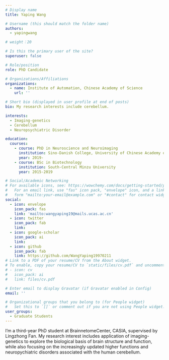 ```yaml
---
# Display name
title: Yaping Wang

# Username (this should match the folder name)
authors:
  - yapingwang

# weight：20

# Is this the primary user of the site?
superuser: false

# Role/position
role: PhD Candidate

# Organizations/Affiliations
organizations:
  - name: Institute of Automation, Chinese Academy of Science
    url: ''

# Short bio (displayed in user profile at end of posts)
bio: My research interests include cerebellum.

interests:
  - Imaging-genetics
  - Cerebellum
  - Neuropsychiatric Disorder

education:
  courses:
    - course: PhD in Neuroscience and Neuroimaging
      institution: Sino-Danish College, University of Chinese Academy of Sciences
      year: 2019-
    - course: BSc in Biotechnology
      institution: South-Central Minzu University
      year: 2015-2019

# Social/Academic Networking
# For available icons, see: https://wowchemy.com/docs/getting-started/page-builder/#icons
#   For an email link, use "fas" icon pack, "envelope" icon, and a link in the
#   form "mailto:your-email@example.com" or "#contact" for contact widget.
social:
  - icon: envelope
    icon_pack: fas
    link: 'mailto:wangyaping19@mails.ucas.ac.cn'
  - icon: twitter
    icon_pack: fab
    link: 
  - icon: google-scholar
    icon_pack: ai
    link: 
  - icon: github
    icon_pack: fab
    link: https://github.com/WangYaping19970211
# Link to a PDF of your resume/CV from the About widget.
# To enable, copy your resume/CV to `static/files/cv.pdf` and uncomment the lines below.
# - icon: cv
#   icon_pack: ai
#   link: files/cv.pdf

# Enter email to display Gravatar (if Gravatar enabled in Config)
email: ''

# Organizational groups that you belong to (for People widget)
#   Set this to `[]` or comment out if you are not using People widget.
user_groups:
  - Graduate Students
---
```


I’m a third-year PhD student at BrainnetomeCenter, CASIA, supervised by Lingzhong Fan. My research interest includes application of imaging-genetics to explore the biological basis of brain structure and function, while also focusing on the increasingly updated higher functions and neuropychiatric disorders associated with the human cerebellum.